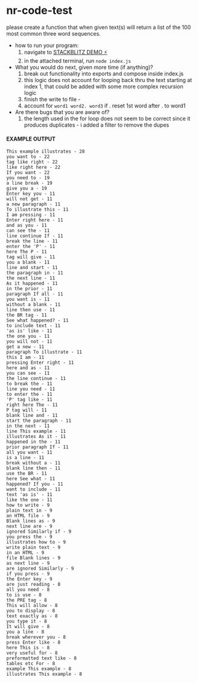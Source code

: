 # nr-code-test

please create a function that when given text(s) will return a list of the 100 most common three word sequences.

- how to run your program:
  1. navigate to [STACKBLITZ DEMO ⚡️](https://stackblitz.com/edit/nr-code-test?file=index.js&view=editor)
  2. in the attached terminal, run `node index.js`
- What you would do next, given more time (if anything)?
  1. break out functionality into exports and compose inside index.js
  2. this logic does not account for looping back thru the text starting at index 1, that could be added with some more complex recursion logic
  3. finish the write to file -
  4. account for `word1 word2. word3` if . reset 1st word after . to word1
- Are there bugs that you are aware of?
  1. the length used in the for loop does not seem to be correct since it produces duplicates - i added a filter to remove the dupes

#### EXAMPLE OUTPUT

```
This example illustrates - 28
you want to - 22
tag like right - 22
like right here - 22
If you want - 22
you need to - 19
a line break - 19
give you a - 19
Enter key you - 11
will not get - 11
a new paragraph - 11
To illustrate this - 11
I am pressing - 11
Enter right here - 11
and as you - 11
can see the - 11
line continue If - 11
break the line - 11
enter the 'P' - 11
here The P - 11
tag will give - 11
you a blank - 11
line and start - 11
the paragraph in - 11
the next line - 11
As it happened - 11
in the prior - 11
paragraph If all - 11
you want is - 11
without a blank - 11
line then use - 11
the BR tag - 11
See what happened? - 11
to include text - 11
'as is' like - 11
the one you - 11
you will not - 11
get a new - 11
paragraph To illustrate - 11
this I am - 11
pressing Enter right - 11
here and as - 11
you can see - 11
the line continue - 11
to break the - 11
line you need - 11
to enter the - 11
'P' tag like - 11
right here The - 11
P tag will - 11
blank line and - 11
start the paragraph - 11
in the next - 11
line This example - 11
illustrates As it - 11
happened in the - 11
prior paragraph If - 11
all you want - 11
is a line - 11
break without a - 11
blank line then - 11
use the BR - 11
here See what - 11
happened? If you - 11
want to include - 11
text 'as is' - 11
like the one - 11
how to write - 9
plain text in - 9
an HTML file - 9
Blank lines as - 9
next line are - 9
ignored Similarly if - 9
you press the - 9
illustrates how to - 9
write plain text - 9
in an HTML - 9
file Blank lines - 9
as next line - 9
are ignored Similarly - 9
if you press - 9
the Enter key - 9
are just reading - 8
all you need - 8
to is use - 8
the PRE tag - 8
This will allow - 8
you to display - 8
text exactly as - 8
you type it - 8
It will give - 8
you a line - 8
break wherever you - 8
press Enter like - 8
here This is - 8
very useful for - 8
preformatted text like - 8
tables etc For - 8
example This example - 8
illustrates This example - 8
```
